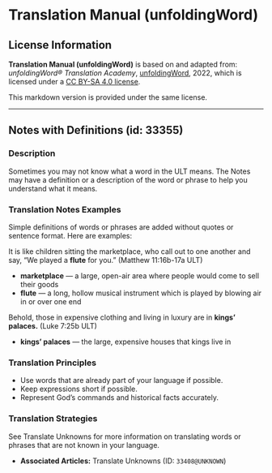 # Translation Manual (unfoldingWord)

## License Information

**Translation Manual (unfoldingWord)** is based on and adapted from: _unfoldingWord® Translation Academy_, [unfoldingWord](https://unfoldingword.org/utw), 2022, which is licensed under a [CC BY-SA 4.0 license](https://creativecommons.org/licenses/by-sa/4.0/legalcode.en).

This markdown version is provided under the same license.



--------------------------------

## Notes with Definitions (id: 33355)

### Description

Sometimes you may not know what a word in the ULT means. The Notes may have a definition or a description of the word or phrase to help you understand what it means.

### Translation Notes Examples

Simple definitions of words or phrases are added without quotes or sentence format. Here are examples:

It is like children sitting the marketplace, who call out to one another and say, “We played a **flute** for you.” (Matthew 11:16b\-17a ULT)

* **marketplace** — a large, open\-air area where people would come to sell their goods
* **flute** — a long, hollow musical instrument which is played by blowing air in or over one end

Behold, those in expensive clothing and living in luxury are in **kings’ palaces.** (Luke 7:25b ULT)

* **kings’ palaces** — the large, expensive houses that kings live in

### Translation Principles

* Use words that are already part of your language if possible.
* Keep expressions short if possible.
* Represent God’s commands and historical facts accurately.

### Translation Strategies

See Translate Unknowns for more information on translating words or phrases that are not known in your language.

* **Associated Articles:** Translate Unknowns (ID: `33408@UNKNOWN`)

